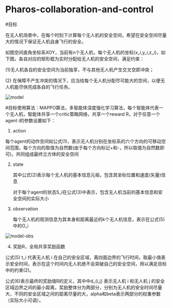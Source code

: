 # Pharos-collaboration-and-control

#目标

在无人机场景中，在每个时刻下计算每个无人机的安全空间，希望在安全空间尽量大的情况下保证无人机自身飞行的安全。

如图空间直角坐标系XOY，当前有n个无人机，每个无人机的坐标(x_i,y_i,z_i)，如下图，各自对应的矩形框为实时分配给无人机的安全空间，满足约束：

(1)无人机各自的安全空间为当前独享，不与其他无人机产生交叉空即冲突；

(2) 在保障不产生冲突的情况下，应当给每个无人机分配尽可能大的空间，以便无人机能尽快完成各自的飞行任务。

![model](/Users/sunlin/Desktop/灯塔系统/灯塔小论文/图片/model.png)

#目标使用算法：MAPPO算法，多智能体深度强化学习算法，每个智能体代表一个无人机，智能体共享一个critic策略网络，共享一个reward R，对于任意一个agent i的参数设置如下：

1. action

每个agent的动作空间如公式(1)，表示无人机分别在坐标系的六个方向的可移动空间范围，每个方向的取值为自然数(由于每个方向标记+和-，所以取值为自然数即可)，共同组成最终立方体的安全空间

2. state

   其中公式(2)表示每个无人机的基本信息元祖，包含其坐标位置和速度(矢量)信息

   对于每个agent的状态S_i在公式(3)中表示，包含无人机当前的基本信息和安全空间的实际大小

3. observation

   每个无人机的观测信息为其本身和距离最近的k个无人机信息，表示在公式(5)中的O_i

![model-obs](/Users/sunlin/Desktop/灯塔系统/灯塔小论文/图片/model-arg.png)

4. 奖励R，全局共享奖励函数

公式(5) t_i 代表无人机 i 在自己的安全区域，离四面边界的飞行时间，取最小值表示安全时间，表示在这个时间内无人机绝不会突破自己的安全空间，用以满足目标中的约束(2)。

公式(6)表示最终的奖励值R的定义，其中中d_{i,j} 表示无人机 i 和无人机 j 的安全区域边界之间的最小距离，奖励整体分为两部分，分别为无人机的安全时间尽量大，不同的安全区域之间的距离尽量的大，alpha和beta表示两部分的权重参数（实际大小可调）。